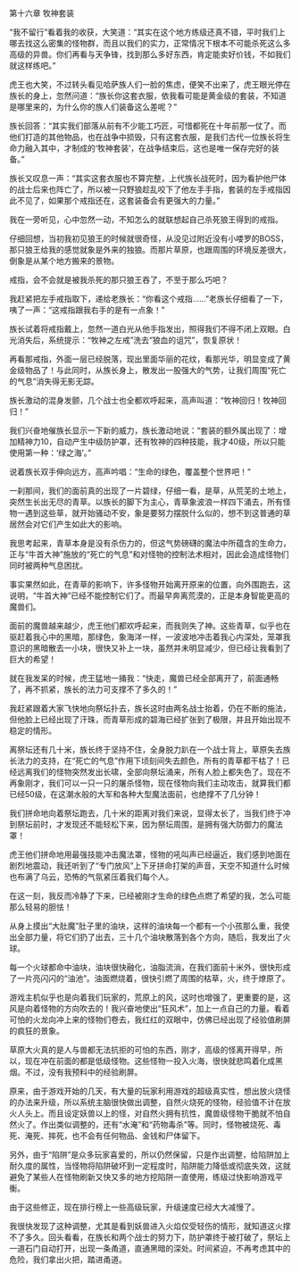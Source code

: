 第十六章 牧神套装


“我不留行”看着我的收获，大笑道：“其实在这个地方练级还真不错，平时我们上哪去找这么密集的怪物群，而且以我们的实力，正常情况下根本不可能杀死这么多高级的异兽。你们再看与天争锋，找到那么多好东西，肯定能卖好价钱，不如我们就这样练吧。”

虎王也大笑，不过转头看见哈萨族人们一脸的焦虑，便笑不出来了，虎王眼光停在族长的身上，忽然问道：“族长你这套衣服，依我看可能是黄金级的套装，不知道是哪里来的，为什么你的族人们装备这么差呢？”

族长回答：“其实我们部落从前有不少能工巧匠，可惜都死在十年前那一仗了。而他们打造的其他物品，也在战争中损毁，只有这套衣服，是我们古代一位族长将生命力融入其中，才制成的‘牧神套装’，在战争结束后，这也是唯一保存完好的装备。”

族长又叹息一声：“其实这套衣服也不算完整，上代族长战死时，因为看护他尸体的战士后来也阵亡了，所以被一只野狼趁乱咬下了他左手手指，套装的左手戒指因此不见了，如果那个戒指还在，这套装备会有更强大的力量。”

我在一旁听见，心中忽然一动，不知怎么的就联想起自己杀死狼王得到的戒指。

仔细回想，当初我初见狼王的时候就很奇怪，从没见过附近没有小喽罗的BOSS，那只狼王给我的感觉就象是外来的独狼。而那片草原，也跟周围的环境反差很大，倒象是从某个地方搬来的景物。

戒指，会不会就是被我杀死的那只狼王吞了，不至于那么巧吧？

我赶紧把左手戒指取下，递给老族长：“你看这个戒指……”老族长仔细看了一下，咦了一声：“这戒指跟我右手的是有一点象！”

族长试着将戒指戴上，忽然一道白光从他手指发出，照得我们不得不闭上双眼。白光消失后，系统提示：“牧神之左戒”洗去“狼血的诅咒”，恢复原状！

再看那戒指，外面一层已经脱落，现出里面华丽的花纹，看那光华，明显变成了黄金级物品了！与此同时，从族长身上，散发出一股强大的气势，让我们周围“死亡的气息”消失得无影无踪。

族长激动的混身发颤，几个战士也全都欢呼起来，高声叫道：“牧神回归！牧神回归！”

我们兴奋地催族长显示一下新的威力，族长激动地说：“套装的额外属出现了：增加精神力10，自动产生中级防护罩，还有牧神的四种技能，我才40级，所以只能使用第一种：‘绿之海’。”

说着族长双手伸向远方，高声吟唱：“生命的绿色，覆盖整个世界吧！”

一刹那间，我们的面前真的出现了一片碧绿，仔细一看，是草，从荒芜的土地上，突然生长出无尽的青草。以族长的脚下为主心，青草象波浪一样四下涌去，所有怪物一遇到这些草，就开始骚动不安，象是要努力摆脱什么似的，想不到这普通的草居然会对它们产生如此大的影响。

我思考起来，青草本身是没有杀伤力的，但这气势磅礴的魔法中所蕴含的生命力，正与“牛首大神”施放的“死亡的气息”和对怪物的控制法术相对，因此会造成怪物们同时被两种气息困扰。

事实果然如此，在青草的影响下，许多怪物开始离开原来的位置，向外围跑去，这说明，“牛首大神”已经不能控制它们了。而最早奔离荒漠的，正是本身智能更高的魔兽们。

面前的魔兽越来越少，虎王他们都欢呼起来，而我则失了神。这些青草，似乎也在驱赶着我心中的黑暗，那绿色，象海洋一样，一波波地冲击着我心内深处，笼罩我意识的黑暗散去一小块，很快又补上一块，虽然并未明显减少，但已经让我看到了巨大的希望！

就在我发呆的时候，虎王猛地一捅我：“快走，魔兽已经全部离开了，前面通畅了，再不抓紧，族长的法力可支撑不了多久的！”

我赶紧跟着大家飞快地向祭坛扑去，族长这时由两名战士抬着，仍在不断的施法，但他脸上已经出现了汗珠，而青草形成的碧海已经扩张到了极限，并且开始出现不稳定的情形。

离祭坛还有几十米，族长终于坚持不住，全身脱力趴在一个战士背上，草原失去族长法力的支持，在“死亡的气息”作用下顷刻间失去颜色，所有的青草都干枯了！已经远离我们的怪物突然发出长啸，全部向祭坛涌来，所有人脸上都失色了。现在不再象刚才，我们可以一只一只的屠杀怪物，现在怪物向我们主动攻击，就算我们都已经50级，在这潮水般的大军和各种大型魔法面前，也绝撑不了几分钟！

我们拼命地向着祭坛跑去，几十米的距离对我们来说，显得太长了，当我们终于冲到祭坛前时，才发现还不能轻松下来，因为祭坛周围，是拥有强大防御力的魔法罩！

虎王他们拼命地用最强技能冲击魔法罩，怪物的吼叫声已经逼近，我们感到地面在剧烈地震动，我还听到了“专门放风”上下牙拼命打架的声音，天空不知道什么时候也布满了乌云，恐怖的气氛紧压着我们每个人。

在这一刻，我反而冷静了下来，已经被刚才生命的绿色点燃了希望的我，怎么可能那么轻易的胆怯！

从身上摸出“大肚魔”肚子里的油块，这样的油块每一个都有一个小孩那么重，我使出全部力量，将它们扔了出去，三十几个油块散落到各个方向，随后，我发出了火球。

每一个火球都命中油块，油块很快融化，油脂流淌，在我们面前十米外，很快形成了一片亮闪闪的“油池”。油面燃烧着，很快引燃了周围的枯草，火，终于燎原了。

游戏主机似乎也是向着我们玩家的，荒原上的风，这时也增强了，更重要的是，这风是向着怪物的方向吹去的！我兴奋地使出“狂风术”，加上一点自己的力量。看着可怕的火龙向冲上来的怪物们卷去，我红红的双眼中，仿佛已经出现了经验值刷屏的疯狂的景象。

草原大火真的是人与兽都无法抗拒的可怕的东西，刚才，高级的怪离开得早，所以，现在冲在前面的都是低级怪物。这些怪物一投入火海，很快就悲鸣着化成黑烟。不过，没有我预料中的经验刷屏。

原来，由于游戏开始的几天，有大量的玩家利用游戏的超级真实性，想出放火烧怪的办法来升级，所以系统主脑很快做出调整，自然火烧死的怪物，经验值不计在放火人头上。而且设定妖兽以上的怪，对自然火拥有抗性，魔兽级怪物干脆就不怕自然火了。作出类似调整的，还有“水淹”和“药物毒杀”等。同时，怪物被烧死、毒死、淹死、摔死，也不会有任何物品、金钱和尸体留下。

另外，由于“陷阱”是众多玩家喜爱的，所以仍然保留，只是作出调整，给陷阱加上耐久度的属性，当怪物将陷阱破坏到一定程度时，陷阱能力降低或彻底失效，这就避免了某些人在怪物刷新又快又多的地方挖陷阱一直使用，练级过快影响游戏平衡。

由于这些修正，现在排行榜上一些高级玩家，升级速度已经大大减慢了。

我很快发现了这种调整，尤其是看到妖兽进入火焰仅受轻伤的情形，就知道这火撑不了多久。回头看看，在族长和两个战士的努力下，防护罩终于被打破了，祭坛上一道石门自动打开，出现一条甬道，直通黑暗的深处。时间紧迫，不再考虑其中的危险，我们拿出火把，踏进甬道。






